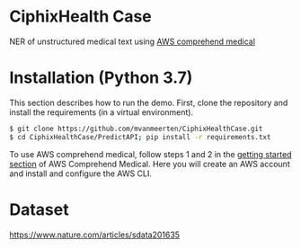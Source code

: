 # CiphixHealth Case
NER of unstructured medical text using [AWS comprehend medical](https://aws.amazon.com/comprehend/medical/)

# Installation (Python 3.7)
This section describes how to run the demo. First, clone the repository and install the requirements (in a virtual environment).
```bash
$ git clone https://github.com/mvanmeerten/CiphixHealthCase.git
$ cd CiphixHealthCase/PredictAPI; pip install -r requirements.txt
```

To use AWS comprehend medical, follow steps 1 and 2 in the [getting started section](https://docs.aws.amazon.com/comprehend/latest/dg/getting-started.html) of AWS Comprehend Medical. Here you will create an AWS account and install and configure the AWS CLI.


# Dataset
https://www.nature.com/articles/sdata201635

